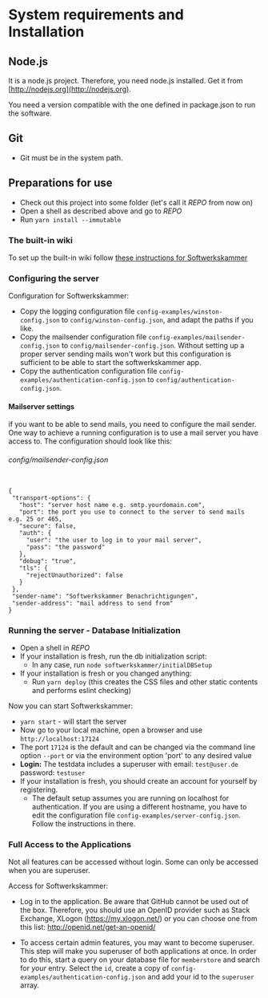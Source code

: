 # System requirements and Installation

## Node.js

It is a node.js project. Therefore, you need node.js installed. Get it from [http://nodejs.org](http://nodejs.org).

You need a version compatible with the one defined in package.json to run the software.

## Git

- Git must be in the system path.

## Preparations for use

- Check out this project into some folder (let's call it _REPO_ from now on)
- Open a shell as described above and go to _REPO_
- Run `yarn install --immutable`

### The built-in wiki

To set up the built-in wiki follow [these instructions for Softwerkskammer](softwerkskammer/lib/wiki/README.md)

### Configuring the server

Configuration for Softwerkskammer:

- Copy the logging configuration file `config-examples/winston-config.json` to `config/winston-config.json`, and adapt the paths if you like.
- Copy the mailsender configuration file `config-examples/mailsender-config.json` to `config/mailsender-config.json`. Without setting up a proper server sending mails won't work but this configuration is sufficient to be able to start the softwerkskammer app.
- Copy the authentication configuration file `config-examples/authentication-config.json` to `config/authentication-config.json`.

#### Mailserver settings

if you want to be able to send mails, you need to configure the mail sender. One way to achieve a running configuration
is to use a mail server you have access to. The configuration should look like this:

###### config/mailsender-config.json

<pre><code>
{
 "transport-options": {
   "host": "server host name e.g. smtp.yourdomain.com",
   "port": the port you use to connect to the server to send mails e.g. 25 or 465,
   "secure": false,
   "auth": {
     "user": "the user to log in to your mail server",
     "pass": "the password"
   },
   "debug": "true",
   "tls": {
     "rejectUnauthorized": false
   }
 },
 "sender-name": "Softwerkskammer Benachrichtigungen",
 "sender-address": "mail address to send from"
}
</code></pre>

### Running the server - Database Initialization

- Open a shell in _REPO_
- If your installation is fresh, run the db initialization script:
  - In any case, run `node softwerkskammer/initialDBSetup`
- If your installation is fresh or you changed anything:
  - Run `yarn deploy` (this creates the CSS files and other static contents and performs eslint checking)

Now you can start Softwerkskammer:

- `yarn start` - will start the server
- Now go to your local machine, open a browser and use `http://localhost:17124`
- The port `17124` is the default and can be changed via the command line option `--port` or via the environment option 'port' to any desired value
- **Login:** The testdata includes a superuser with email: `test@user.de` password: `testuser`
- If your installation is fresh, you should create an account for yourself by registering.
  - The default setup assumes you are running on localhost for authentication. If you are using a different hostname, you have to edit the configuration file `config-examples/server-config.json`. Follow the instructions in there.

### Full Access to the Applications

Not all features can be accessed without login. Some can only be accessed when you are superuser.

Access for Softwerkskammer:

- Log in to the application. Be aware that GitHub cannot be used out of the box. Therefore, you should use an OpenID provider such as Stack Exchange, XLogon (https://my.xlogon.net/)
  or you can choose one from this list: http://openid.net/get-an-openid/

- To access certain admin features, you may want to become superuser.
  This step will make you superuser of both applications at once.
  In order to do this, start a query on your database file for `memberstore` and search for _your_ entry.
  Select the `id`, create a copy of `config-examples/authentication-config.json` and add your id to the `superuser` array.
